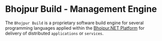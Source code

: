 # Bhojpur Build - Management Engine

The `Bhojpur Build` is a proprietary software build engine for several programming languages
applied within the [Bhojpur.NET Platform](https://github.com/bhojpur/platform/) for delivery
of distributed `applications` or `services`.
